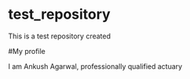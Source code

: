 # test_repository
This is a test repository created


#My profile

I am Ankush Agarwal, professionally qualified actuary
